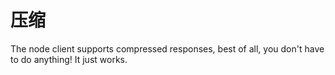 # 压缩

The node client supports compressed responses, best of all, you don't have to do anything! It just works.
